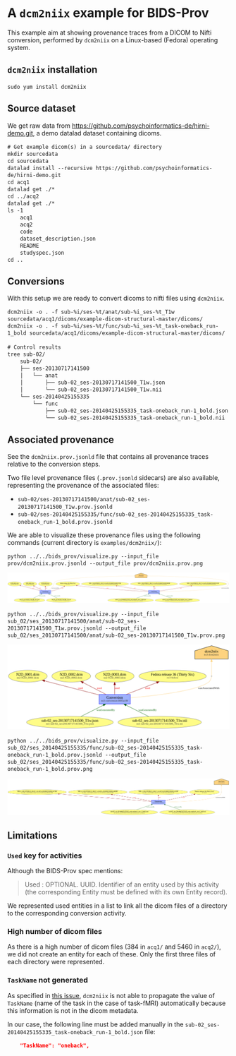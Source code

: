 # A `dcm2niix` example for BIDS-Prov

This example aim at showing provenance traces from a DICOM to Nifti conversion, performed by `dcm2niix` on a Linux-based (Fedora) operating system.

## `dcm2niix` installation

```shell
sudo yum install dcm2niix
```

## Source dataset

We get raw data from https://github.com/psychoinformatics-de/hirni-demo.git, a demo datalad dataset containing dicoms.

```shell
# Get example dicom(s) in a sourcedata/ directory
mkdir sourcedata
cd sourcedata
datalad install --recursive https://github.com/psychoinformatics-de/hirni-demo.git
cd acq1
datalad get ./*
cd ../acq2
datalad get ./*
ls -1
    acq1
    acq2
    code
    dataset_description.json
    README
    studyspec.json
cd ..
```

## Conversions

With this setup we are ready to convert dicoms to nifti files using `dcm2niix`.

```shell
dcm2niix -o . -f sub-%i/ses-%t/anat/sub-%i_ses-%t_T1w sourcedata/acq1/dicoms/example-dicom-structural-master/dicoms/
dcm2niix -o . -f sub-%i/ses-%t/func/sub-%i_ses-%t_task-oneback_run-1_bold sourcedata/acq1/dicoms/example-dicom-structural-master/dicoms/

# Control results
tree sub-02/
    sub-02/
    ├── ses-20130717141500
    │   └── anat
    │       ├── sub-02_ses-20130717141500_T1w.json
    │       └── sub-02_ses-20130717141500_T1w.nii
    └── ses-20140425155335
        └── func
            ├── sub-02_ses-20140425155335_task-oneback_run-1_bold.json
            └── sub-02_ses-20140425155335_task-oneback_run-1_bold.nii
```

## Associated provenance

See the `dcm2niix.prov.jsonld` file that contains all provenance traces relative to the conversion steps.

Two file level provenance files (`.prov.jsonld` sidecars) are also available, representing the provenance of the associated files:
* `sub-02/ses-20130717141500/anat/sub-02_ses-20130717141500_T1w.prov.jsonld`
* `sub-02/ses-20140425155335/func/sub-02_ses-20140425155335_task-oneback_run-1_bold.prov.jsonld`

We are able to visualize these provenance files using the following commands (current directory is `examples/dcm2niix/`):

```shell
python ../../bids_prov/visualize.py --input_file prov/dcm2niix.prov.jsonld --output_file prov/dcm2niix.prov.png
```
![](examples/dcm2niix/prov/dcm2niix.prov.png)

```shell
python ../../bids_prov/visualize.py --input_file sub_02/ses_20130717141500/anat/sub-02_ses-20130717141500_T1w.prov.jsonld --output_file sub_02/ses_20130717141500/anat/sub-02_ses-20130717141500_T1w.prov.png
```
![](examples/dcm2niix/sub_02/ses_20130717141500/anat/sub-02_ses-20130717141500_T1w.prov.png)

```shell
python ../../bids_prov/visualize.py --input_file sub_02/ses_20140425155335/func/sub-02_ses-20140425155335_task-oneback_run-1_bold.prov.jsonld --output_file sub_02/ses_20140425155335/func/sub-02_ses-20140425155335_task-oneback_run-1_bold.prov.png
```
![](examples/dcm2niix/sub_02/ses_20140425155335/func/sub-02_ses-20140425155335_task-oneback_run-1_bold.prov.png)

## Limitations

### `Used` key for activities

Although the BIDS-Prov spec mentions:

> Used : OPTIONAL. UUID. Identifier of an entity used by this activity (the corresponding Entity must be defined with its own Entity record).

We represented used entities in a list to link all the dicom files of a directory to the corresponding conversion activity.

### High number of dicom files

As there is a high number of dicom files (384 in `acq1/` and 5460 in `acq2/`), we did not create an entity for each of these. Only the first three files of each directory were represented.

### `TaskName` not generated

As specified in [this issue](https://github.com/rordenlab/dcm2niix/issues/148), `dcm2niix` is not able to propagate the value of `TaskName` (name of the task in the case of task-fMRI) automatically because this information is not in the dicom metadata.

In our case, the following line must be added manually in the `sub-02_ses-20140425155335_task-oneback_run-1_bold.json` file:

```json
    "TaskName": "oneback",
```
